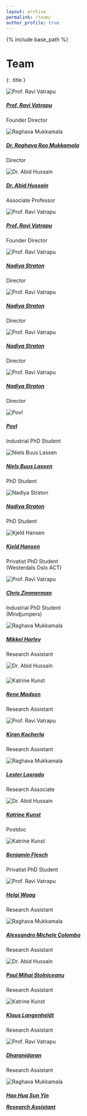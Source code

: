 ```yaml
---
layout: archive
permalink: /team/
author_profile: true
---
```


{% include base_path %}



# Team
{: .title }
<div class="row mb-15">
  <div class="col-xs-6 col-sm-3 col-md-3">
    <div class="wow bounceInUp animated animated">
      <div class="team boxed-grey text-center">
        <div class="inner">
          <div class="avatar">
          <img src="/images/teams/bm0108_nr3_ravi_vatrapu_5405.jpg" alt='Prof. Ravi Vatrapu' class="img-responsive img-circle table-bordered himg" />
          </div>
          <h5><a class="t-name" target="blank" href="http://www.cbs.dk/en/research/departments-and-centres/department-of-it-management/staff/rvitm">Prof. Ravi Vatrapu</a></h5>
          <p class="subtitle">Founder Director</p>
        </div>
      </div>
    </div>
  </div>
  <div class="col-xs-6 col-sm-3 col-md-3">
    <div class="wow bounceInUp animated animated">
      <div class="team boxed-grey text-center">
        <div class="inner">
          <div class="avatar">
          <img src="/images/teams/raghava1.jpg" alt='Raghava Mukkamala' class="img-responsive img-circle table-bordered himg" />
          </div>
          <h5><a class="t-name" target="blank" href="http://www.cbs.dk/en/research/departments-and-centres/department-of-it-management/staff/rrmitm">Dr. Raghava Rao Mukkamala</a></h5>
          <p class="subtitle">Director</p>
        </div>
      </div>
    </div>
  </div>
  <div class="col-xs-6 col-sm-3 col-md-3">
    <div class="wow bounceInUp animated animated">
      <div class="team boxed-grey text-center">
        <div class="inner">
          <div class="avatar">
          <img src="/images/teams/abid_hussain_cropped_322.jpg" alt='Dr. Abid Hussain' class="img-responsive img-circle table-bordered himg" />
          </div>
          <h5><a class="t-name" target="blank" href="http://www.cbs.dk/en/research/departments-and-centres/department-of-it-management/staff/ahitm">Dr. Abid Hussain</a></h5>
          <p class="subtitle">Associate Professor</p>
        </div>
      </div>
    </div>
  </div>
  <div class="col-xs-6 col-sm-3 col-md-3">
    <div class="wow bounceInUp animated animated">
      <div class="team boxed-grey text-center">
        <div class="inner">
          <div class="avatar">
          <img src="/images/teams/bm0108_nr3_ravi_vatrapu_5405.jpg" alt='Prof. Ravi Vatrapu' class="img-responsive img-circle table-bordered himg" />
          </div>
          <h5><a class="t-name" target="blank" href="http://www.cbs.dk/en/research/departments-and-centres/department-of-it-management/staff/rvitm">Prof. Ravi Vatrapu</a></h5>
          <p class="subtitle">Founder Director</p>
        </div>
    </div>
  </div>
</div>

<div class="row mb-15">
  <div class="col-xs-6 col-sm-3 col-md-3">
    <div class="wow bounceInUp animated animated">
      <div class="team boxed-grey text-center">
        <div class="inner">
          <div class="avatar">
          <img src="/images/teams/bm0108_nr3_ravi_vatrapu_5405.jpg" alt='Prof. Ravi Vatrapu' class="img-responsive img-circle table-bordered himg" />
          </div>
          <h5><a class="t-name" target="blank" href="http://www.cbs.dk/en/research/departments-and-centres/department-of-it-management/staff/rvitm">Nadiya Straton</a></h5>
          <p class="subtitle">Director</p>
        </div>
      </div>
    </div>
  </div>
  <div class="col-xs-6 col-sm-3 col-md-3">
    <div class="wow bounceInUp animated animated">
      <div class="team boxed-grey text-center">
        <div class="inner">
        <div class="avatar">
          <img src="/images/teams/bm0108_nr3_ravi_vatrapu_5405.jpg" alt='Prof. Ravi Vatrapu' class="img-responsive img-circle table-bordered himg" />
          </div>
          <h5><a class="t-name" target="blank" href="http://www.cbs.dk/en/research/departments-and-centres/department-of-it-management/staff/rvitm">Nadiya Straton</a></h5>
          <p class="subtitle">Director</p>
        </div>
      </div>
    </div>
  </div>
  <div class="col-xs-6 col-sm-3 col-md-3">
    <div class="wow bounceInUp animated animated">
      <div class="team boxed-grey text-center">
        <div class="inner">
          <div class="avatar">
          <img src="/images/teams/bm0108_nr3_ravi_vatrapu_5405.jpg" alt='Prof. Ravi Vatrapu' class="img-responsive img-circle table-bordered himg" />
          </div>
          <h5><a class="t-name" target="blank" href="http://www.cbs.dk/en/research/departments-and-centres/department-of-it-management/staff/rvitm">Nadiya Straton</a></h5>
          <p class="subtitle">Director</p>
        </div>
      </div>
    </div>
  </div>
  <div class="col-xs-6 col-sm-3 col-md-3">
    <div class="wow bounceInUp animated animated">
      <div class="team boxed-grey text-center">
        <div class="inner">
          <div class="avatar">
          <img src="/images/teams/bm0108_nr3_ravi_vatrapu_5405.jpg" alt='Prof. Ravi Vatrapu' class="img-responsive img-circle table-bordered himg" />
          </div>
          <h5><a class="t-name" target="blank" href="http://www.cbs.dk/en/research/departments-and-centres/department-of-it-management/staff/rvitm">Nadiya Straton</a></h5>
          <p class="subtitle">Director</p>
        </div>
      </div>
    </div>
  </div>
</div>

<div class="row mb-15">
  <div class="col-xs-6 col-sm-3 col-md-3">
    <div class="wow bounceInUp animated animated">
      <div class="team boxed-grey text-center">
        <div class="inner">
          <div class="avatar">
          <img src="/images/teams/Povl.jpg" alt='Povl' class="img-responsive img-circle table-bordered himg" />
          </div>
          <h5><a class="t-name" target="blank" href="http://www.cbs.dk/en/research/departments-and-centres/department-of-it-management/staff/rvitm">Povl</a></h5>
          <p class="subtitle">Industrial PhD Student</p>
        </div>
      </div>
    </div>
  </div>
  <div class="col-xs-6 col-sm-3 col-md-3">
    <div class="wow bounceInUp animated animated">
      <div class="team boxed-grey text-center">
        <div class="inner">
          <div class="avatar">
          <img src="/images/teams/niels.jpg" alt='Niels Buus Lassen' class="img-responsive img-circle table-bordered himg" />
          </div>
          <h5><a class="t-name" target="blank" href="http://www.cbs.dk/en/research/departments-and-centres/department-of-it-management/staff/rrmitm">Niels Buus Lassen</a></h5>
          <p class="subtitle">PhD Student</p>
        </div>
      </div>
    </div>
  </div>
  <div class="col-xs-6 col-sm-3 col-md-3">
    <div class="wow bounceInUp animated animated">
      <div class="team boxed-grey text-center">
        <div class="inner">
          <div class="avatar">
          <img src="/images/teams/Nadia.jpg" alt='Nadiya Straton' class="img-responsive img-circle table-bordered himg" />
          </div>
          <h5><a class="t-name" target="blank" href="http://www.cbs.dk/en/research/departments-and-centres/department-of-it-management/staff/ahitm">Nadiya Straton</a></h5>
          <p class="subtitle">PhD Student</p>
        </div>
      </div>
    </div>
  </div>
  <div class="col-xs-6 col-sm-3 col-md-3">
    <div class="wow bounceInUp animated animated">
      <div class="team boxed-grey text-center">
        <div class="inner">
          <div class="avatar">
          <img src="/images/teams/kjeld.jpg" alt='Kjeld Hansen' class="img-responsive img-circle table-bordered himg" />
          </div>
          <h5><a class="t-name" target="blank" href="http://www.cbs.dk/en/research/departments-and-centres/department-of-it-management/staff/kalkitm">Kjeld Hansen</a></h5>
          <p class="subtitle">Privatist PhD Student<br>(Westerdals Oslo ACT)</p>
        </div>
      </div>
    </div>
  </div>
</div>

<div class="row mb-15">
  <div class="col-xs-6 col-sm-3 col-md-3">
    <div class="wow bounceInUp animated animated">
      <div class="team boxed-grey text-center">
        <div class="inner">
          <div class="avatar">
          <img src="/images/teams/bm0108_nr3_ravi_vatrapu_5405.jpg" alt='Prof. Ravi Vatrapu' class="img-responsive img-circle table-bordered himg" />
          </div>
          <h5><a class="t-name" target="blank" href="http://www.cbs.dk/en/research/departments-and-centres/department-of-it-management/staff/rvitm">Chris Zimmerman</a></h5>
          <p class="subtitle">Industrial PhD Student<br/>(Mindjumpers)</p>
        </div>
      </div>
    </div>
  </div>
  <div class="col-xs-6 col-sm-3 col-md-3">
    <div class="wow bounceInUp animated animated">
      <div class="team boxed-grey text-center">
        <div class="inner">
          <div class="avatar">
          <img src="/images/teams/raghava1.jpg" alt='Raghava Mukkamala' class="img-responsive img-circle table-bordered himg" />
          </div>
          <h5><a class="t-name" target="blank" href="http://www.cbs.dk/en/research/departments-and-centres/department-of-it-management/staff/rrmitm">Mikkel Harlev</a></h5>
          <p class="subtitle">Research Assistant</p>
        </div>
      </div>
    </div>
  </div>
  <div class="col-xs-6 col-sm-3 col-md-3">
    <div class="wow bounceInUp animated animated">
      <div class="team boxed-grey text-center">
        <div class="inner">
          <div class="avatar">
          <img src="/images/teams/abid_hussain_cropped_322.jpg" alt='Dr. Abid Hussain' class="img-responsive img-circle table-bordered himg" />
          </div>
          <h5><a class="t-name" target="blank" href="http://www.cbs.dk/en/research/departments-and-centres/department-of-it-management/staff/ahitm"></a></h5>
          <p class="subtitle"></p>
        </div>
      </div>
    </div>
  </div>
  <div class="col-xs-6 col-sm-3 col-md-3">
    <div class="wow bounceInUp animated animated">
      <div class="team boxed-grey text-center">
        <div class="inner">
          <div class="avatar">
          <img src="/images/teams/katrine_kunst_0.jpg" alt='Katrine Kunst' class="img-responsive img-circle table-bordered himg" />
          </div>
          <h5><a class="t-name" target="blank" href="http://www.cbs.dk/en/research/departments-and-centres/department-of-it-management/staff/kalkitm">Rene Madsen</a></h5>
          <p class="subtitle">Research Assistant</p>
        </div>
      </div>
    </div>
  </div>
</div>

<div class="row mb-15">
  <div class="col-xs-6 col-sm-3 col-md-3">
    <div class="wow bounceInUp animated animated">
      <div class="team boxed-grey text-center">
        <div class="inner">
          <div class="avatar">
          <img src="/images/teams/bm0108_nr3_ravi_vatrapu_5405.jpg" alt='Prof. Ravi Vatrapu' class="img-responsive img-circle table-bordered himg" />
          </div>
          <h5><a class="t-name" target="blank" href="http://www.cbs.dk/en/research/departments-and-centres/department-of-it-management/staff/rvitm">Kiran Kocherla</a></h5>
          <p class="subtitle">Research Assistant</p>
        </div>
      </div>
    </div>
  </div>
  <div class="col-xs-6 col-sm-3 col-md-3">
    <div class="wow bounceInUp animated animated">
      <div class="team boxed-grey text-center">
        <div class="inner">
          <div class="avatar">
          <img src="/images/teams/raghava1.jpg" alt='Raghava Mukkamala' class="img-responsive img-circle table-bordered himg" />
          </div>
          <h5><a class="t-name" target="blank" href="http://www.cbs.dk/en/research/departments-and-centres/department-of-it-management/staff/rrmitm">Lester Lasrado</a></h5>
          <p class="subtitle">Research Associate</p>
        </div>
      </div>
    </div>
  </div>
  <div class="col-xs-6 col-sm-3 col-md-3">
    <div class="wow bounceInUp animated animated">
      <div class="team boxed-grey text-center">
        <div class="inner">
          <div class="avatar">
          <img src="/images/teams/abid_hussain_cropped_322.jpg" alt='Dr. Abid Hussain' class="img-responsive img-circle table-bordered himg" />
          </div>
          <h5><a class="t-name" target="blank" href="http://www.cbs.dk/en/research/departments-and-centres/department-of-it-management/staff/ahitm">Katrine Kunst</a></h5>
          <p class="subtitle">Postdoc</p>
        </div>
      </div>
    </div>
  </div>
  <div class="col-xs-6 col-sm-3 col-md-3">
    <div class="wow bounceInUp animated animated">
      <div class="team boxed-grey text-center">
        <div class="inner">
          <div class="avatar">
          <img src="/images/teams/katrine_kunst_0.jpg" alt='Katrine Kunst' class="img-responsive img-circle table-bordered himg" />
          </div>
          <h5><a class="t-name" target="blank" href="http://www.cbs.dk/en/research/departments-and-centres/department-of-it-management/staff/kalkitm">Benjamin Flesch</a></h5>
          <p class="subtitle">Privatist PhD Student</p>
        </div>
      </div>
    </div>
  </div>
</div>


<div class="row mb-15">
  <div class="col-xs-6 col-sm-3 col-md-3">
    <div class="wow bounceInUp animated animated">
      <div class="team boxed-grey text-center">
        <div class="inner">
          <div class="avatar">
          <img src="/images/teams/bm0108_nr3_ravi_vatrapu_5405.jpg" alt='Prof. Ravi Vatrapu' class="img-responsive img-circle table-bordered himg" />
          </div>
          <h5><a class="t-name" target="blank" href="http://www.cbs.dk/en/research/departments-and-centres/department-of-it-management/staff/rvitm">Helgi Waag</a></h5>
          <p class="subtitle">Research Assistant</p>
        </div>
      </div>
    </div>
  </div>
  <div class="col-xs-6 col-sm-3 col-md-3">
    <div class="wow bounceInUp animated animated">
      <div class="team boxed-grey text-center">
        <div class="inner">
          <div class="avatar">
          <img src="/images/teams/raghava1.jpg" alt='Raghava Mukkamala' class="img-responsive img-circle table-bordered himg" />
          </div>
          <h5><a class="t-name" target="blank" href="http://www.cbs.dk/en/research/departments-and-centres/department-of-it-management/staff/rrmitm">Alessandro Michele Colombo</a></h5>
          <p class="subtitle">Research Assistant</p>
        </div>
      </div>
    </div>
  </div>
  <div class="col-xs-6 col-sm-3 col-md-3">
    <div class="wow bounceInUp animated animated">
      <div class="team boxed-grey text-center">
        <div class="inner">
          <div class="avatar">
          <img src="/images/teams/abid_hussain_cropped_322.jpg" alt='Dr. Abid Hussain' class="img-responsive img-circle table-bordered himg" />
          </div>
          <h5><a class="t-name" target="blank" href="http://www.cbs.dk/en/research/departments-and-centres/department-of-it-management/staff/ahitm">Paul Mihai Stolniceanu</a></h5>
          <p class="subtitle">Research Assistant</p>
        </div>
      </div>
    </div>
  </div>
  <div class="col-xs-6 col-sm-3 col-md-3">
    <div class="wow bounceInUp animated animated">
      <div class="team boxed-grey text-center">
        <div class="inner">
          <div class="avatar">
          <img src="/images/teams/katrine_kunst_0.jpg" alt='Katrine Kunst' class="img-responsive img-circle table-bordered himg" />
          </div>
          <h5><a class="t-name" target="blank" href="http://www.cbs.dk/en/research/departments-and-centres/department-of-it-management/staff/kalkitm">Klaus Langenheldt</a></h5>
          <p class="subtitle">Research Assistant</p>
        </div>
      </div>
    </div>
  </div>
</div>


<div class="row mb-15">
  <div class="col-xs-6 col-sm-3 col-md-3">
    <div class="wow bounceInUp animated animated">
      <div class="team boxed-grey text-center">
        <div class="inner">
          <div class="avatar">
          <img src="/images/teams/bm0108_nr3_ravi_vatrapu_5405.jpg" alt='Prof. Ravi Vatrapu' class="img-responsive img-circle table-bordered himg" />
          </div>
          <h5><a class="t-name" target="blank" href="http://www.cbs.dk/en/research/departments-and-centres/department-of-it-management/staff/rvitm">Dharanidaran</a></h5>
          <p class="subtitle">Research Assistant</p>
        </div>
      </div>
    </div>
  </div>
  <div class="col-xs-6 col-sm-3 col-md-3">
    <div class="wow bounceInUp animated animated">
      <div class="team boxed-grey text-center">
        <div class="inner">
          <div class="avatar">
          <img src="/images/teams/raghava1.jpg" alt='Raghava Mukkamala' class="img-responsive img-circle table-bordered himg" />
          </div>
          <h5><a class="t-name" target="blank" href="http://www.cbs.dk/en/research/departments-and-centres/department-of-it-management/staff/rrmitm">Hao Hua Sun Yin          
          <p class="subtitle">Research Assistant</a></h5></p>
        </div>
      </div>
    </div>
  </div>

</div>
